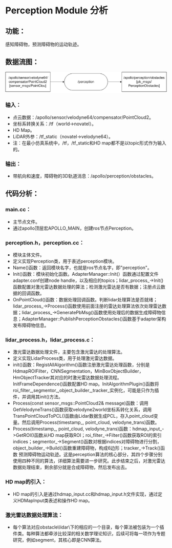# Perception Module 分析
## 功能：
感知障碍物，预测障碍物的运动轨迹。

## 数据流图：
![perception data flow](images/perception_node_arch.bmp)

### 输入：
 * 点云数据：/apollo/sensor/velodyne64/compensator/PointCloud2。
 * 坐标系转换关系：/tf（world->novatel）。
 * HD Map。
 * LiDAR外参：/tf_static（novatel->velodyne64）。
 * 注：在最小仿真系统中，/tf，/tf_static和HD map都不是以topic形式作为输入的。

### 输出：
 * 带航向和速度，障碍物的3D轨道消息：/apollo/perception/obstacles。

## 代码分析：
### main.cc：
 * 主节点文件。
 * 通过apollo顶层宏APOLLO_MAIN，创建ros节点Perception。

### perception.h，perception.cc：
 * 模块主体文件。
 * 定义实现Perception类，用于表述perception模块。
 * Name()函数：返回模块名字，也就是ros节点名字，即"perception"。
 * Init()函数：模块初始化函数。AdapterManager::Init(）函数通过配置文件adapter.conf创建node handle，以及相应的topics；lidar_process_->Init()函数配置对激光雷达数据处理的算法；检测激光雷达是否有数据；注册点云数据的回调函数。
 * OnPointCloud()函数：数据处理回调函数。判断lidar处理算法是否就绪；lidar_process_->Process()函数使用前面注册的雷达处理算法依次处理雷达数据；lidar_process_->GeneratePbMsg()函数使用处理后的数据生成障碍物信息；AdapterManager::PublishPerceptionObstacles()函数基于adapter架构发布障碍物信息。

### lidar_process.h，lidar_process.c：
 * 激光雷达数据处理文件，主要包含激光雷达的处理算法。
 * 定义实现LidarProcess类，用于处理激光雷达数据。
 * init()函数：RegistAllAlgorithm()函数注册激光雷达处理函数，分别是HdmapROIFilter，CNNSegmentation，MinBoxObjectBuilder，HmObjectTracker其对应的时激光雷达数据处理流程。InitFrameDependence()函数配置HD map。InitAlgorithmPlugin()函数将roi_filter_,segmentor_,object_builder_,tracker_实例化，可能是只作为插件，并调用其init()方法。
 * Process(const sensor_msgs::PointCloud2& message)函数：调用GetVelodyneTrans()函数获取velodyne2world坐标系转化关系，调用TransPointCloudToPCL()函数由Lidar数据生成PCL，存入point_cloud变量。然后调用Process(timestamp_, point_cloud, velodyne_trans)函数。
 * Process(timestamp_, point_cloud, velodyne_trans)函数：hdmap_input_->GetROI()函数从HD map获取ROI；roi_filter_->Filter()函数获取ROI的索引indices；segmentor_->Segment()函数对根据indices对障碍物进行分割，object_builder_->Build()函数重建障碍物，构成6边形；tracker_->Track()函数	预测障碍物运动轨迹。这是perception算法的核心部分，其四个步骤分别使用四种不同的算法，详细算法需要进一步研究。此步结束之后，对激光雷达数据处理结束，剩余部分就是合成障碍物，然后发布出去。

### HD map的引入：
 * HD map的引入是通过hdmap_input.cc和hdmap_input.h文件实现，通过定义HDMapInput类表述和操作HD map。

### 激光雷达数据处理算法：
 * 每个算法对应obstacle\lidar\下的相应的一个目录，每个算法被包装为一个插件类。每种算法都牵涉比较深的相关数学理论知识，后续可将每一项作为专题研究，例如segment，其核心即是CNN算法。
